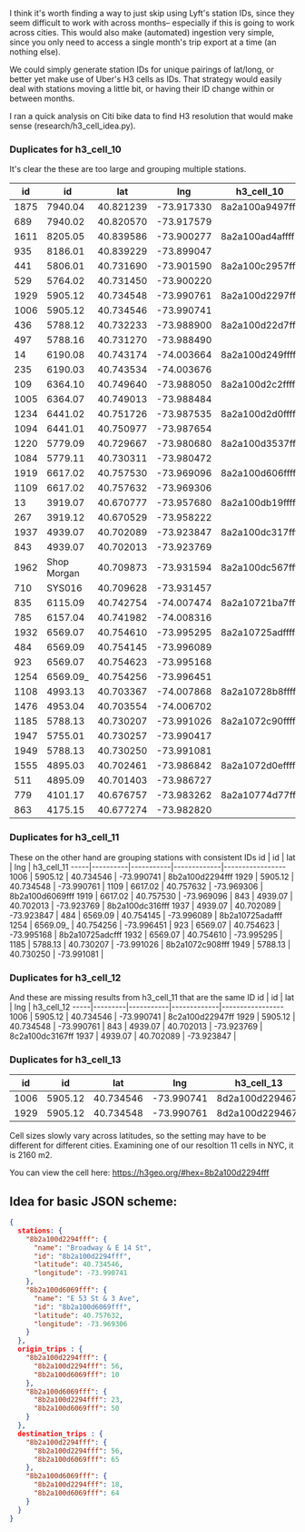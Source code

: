 I think it's worth finding a way to just skip using Lyft's station IDs, since they seem difficult to work with across months– especially if this is going to work across cities. This would also make (automated) ingestion very simple, since you only need to access a single month's trip export at a time (an nothing else).

We could simply generate station IDs for unique pairings of lat/long, or better yet make use of Uber's H3 cells as IDs. That strategy would easily deal with stations moving a little bit, or having their ID change within or between months.

I ran a quick analysis on Citi bike data to find H3 resolution that would make sense (research/h3_cell_idea.py).


### Duplicates for h3_cell_10
It's clear the these are too large and grouping multiple stations.

  id |           id  |     lat   |     lng     |  h3_cell_10
-----|---------------|-----------|-------------|------------------
1875 |       7940.04 | 40.821239 | -73.917330  | 8a2a100a9497fff
689  |       7940.02 | 40.820570 | -73.917579  | 
1611 |       8205.05 | 40.839586 | -73.900277  | 8a2a100ad4affff
935  |       8186.01 | 40.839229 | -73.899047  | 
441  |       5806.01 | 40.731690 | -73.901590  | 8a2a100c2957fff
529  |       5764.02 | 40.731450 | -73.900220  | 
1929 |       5905.12 | 40.734548 | -73.990761  | 8a2a100d2297fff
1006 |       5905.12 | 40.734546 | -73.990741  | 
436  |       5788.12 | 40.732233 | -73.988900  | 8a2a100d22d7fff
497  |       5788.16 | 40.731270 | -73.988490  | 
14   |       6190.08 | 40.743174 | -74.003664  | 8a2a100d249ffff
235  |       6190.03 | 40.743534 | -74.003676  | 
109  |       6364.10 | 40.749640 | -73.988050  | 8a2a100d2c2ffff
1005 |       6364.07 | 40.749013 | -73.988484  | 
1234 |       6441.02 | 40.751726 | -73.987535  | 8a2a100d2d0ffff
1094 |       6441.01 | 40.750977 | -73.987654  | 
1220 |       5779.09 | 40.729667 | -73.980680  | 8a2a100d3537fff
1084 |       5779.11 | 40.730311 | -73.980472  | 
1919 |       6617.02 | 40.757530 | -73.969096  | 8a2a100d606ffff
1109 |       6617.02 | 40.757632 | -73.969306  | 
13   |       3919.07 | 40.670777 | -73.957680  | 8a2a100db19ffff
267  |       3919.12 | 40.670529 | -73.958222  | 
1937 |       4939.07 | 40.702089 | -73.923847  | 8a2a100dc317fff
843  |       4939.07 | 40.702013 | -73.923769  | 
1962 |  Shop Morgan  | 40.709873 | -73.931594  | 8a2a100dc567fff
710  |        SYS016 | 40.709628 | -73.931457  | 
835  |       6115.09 | 40.742754 | -74.007474  | 8a2a10721ba7fff
785  |       6157.04 | 40.741982 | -74.008316  | 
1932 |       6569.07 | 40.754610 | -73.995295  | 8a2a10725adffff
484  |       6569.09 | 40.754145 | -73.996089  | 
923  |       6569.07 | 40.754623 | -73.995168  | 
1254 |      6569.09_ | 40.754256 | -73.996451  | 
1108 |       4993.13 | 40.703367 | -74.007868  | 8a2a10728b8ffff
1476 |       4953.04 | 40.703554 | -74.006702  | 
1185 |       5788.13 | 40.730207 | -73.991026  | 8a2a1072c90ffff
1947 |       5755.01 | 40.730257 | -73.990417  | 
1949 |       5788.13 | 40.730250 | -73.991081  | 
1555 |       4895.03 | 40.702461 | -73.986842  | 8a2a1072d0effff
511  |       4895.09 | 40.701403 | -73.986727  | 
779  |       4101.17 | 40.676757 | -73.983262  | 8a2a10774d77fff
863  |       4175.15 | 40.677274 | -73.982820  | 

### Duplicates for h3_cell_11
These on the other hand are grouping stations with consistent IDs
 id  |    id    |    lat    |     lng     |   h3_cell_11
-----|----------|-----------|-------------|-----------------
1006 |  5905.12 | 40.734546 | -73.990741  | 8b2a100d2294fff
1929 |  5905.12 | 40.734548 | -73.990761  | 
1109 |  6617.02 | 40.757632 | -73.969306  | 8b2a100d6069fff
1919 |  6617.02 | 40.757530 | -73.969096  | 
843  |  4939.07 | 40.702013 | -73.923769  | 8b2a100dc316fff
1937 |  4939.07 | 40.702089 | -73.923847  | 
484  |  6569.09 | 40.754145 | -73.996089  | 8b2a10725adafff
1254 | 6569.09_ | 40.754256 | -73.996451  | 
923  |  6569.07 | 40.754623 | -73.995168  | 8b2a10725adcfff
1932 |  6569.07 | 40.754610 | -73.995295  | 
1185 |  5788.13 | 40.730207 | -73.991026  | 8b2a1072c908fff
1949 |  5788.13 | 40.730250 | -73.991081  | 

### Duplicates for h3_cell_12
And these are missing results from h3_cell_11 that are the same ID
 id  |    id   |   lat     |    lng      |    h3_cell_12
-----|---------|-----------|-------------|-----------------
1006 | 5905.12 | 40.734546 | -73.990741  | 8c2a100d22947ff
1929 | 5905.12 | 40.734548 | -73.990761  | 
843  | 4939.07 | 40.702013 | -73.923769  | 8c2a100dc3167ff
1937 | 4939.07 | 40.702089 | -73.923847  | 

### Duplicates for h3_cell_13
 id  |       id |       lat |      lng    |   h3_cell_13
-----|----------|-----------|-------------|-----------------
1006 |  5905.12 | 40.734546 | -73.990741  | 8d2a100d229467f
1929 |  5905.12 | 40.734548 | -73.990761  | 8d2a100d229467f


Cell sizes slowly vary across latitudes, so the setting may have to be different for different cities. Examining one of our resoltion 11 cells in NYC, it is 2160 m2.

You can view the cell here: https://h3geo.org/#hex=8b2a100d2294fff


## Idea for basic JSON scheme:

```json
{
  stations: {
    "8b2a100d2294fff": {
      "name": "Broadway & E 14 St",
      "id": "8b2a100d2294fff",
      "latitude": 40.734546,
      "longitude": -73.990741
    },
    "8b2a100d6069fff": {
      "name": "E 53 St & 3 Ave",
      "id": "8b2a100d6069fff",
      "latitude": 40.757632,
      "longitude": -73.969306
    }
  },
  origin_trips : {
    "8b2a100d2294fff": {
      "8b2a100d2294fff": 56,
      "8b2a100d6069fff": 10
    },
    "8b2a100d6069fff": {
      "8b2a100d2294fff": 23,
      "8b2a100d6069fff": 50
    }
  },
  destination_trips : {
    "8b2a100d2294fff": {
      "8b2a100d2294fff": 56,
      "8b2a100d6069fff": 65
    },
    "8b2a100d6069fff": {
      "8b2a100d2294fff": 18,
      "8b2a100d6069fff": 64
    }
  }
}
```